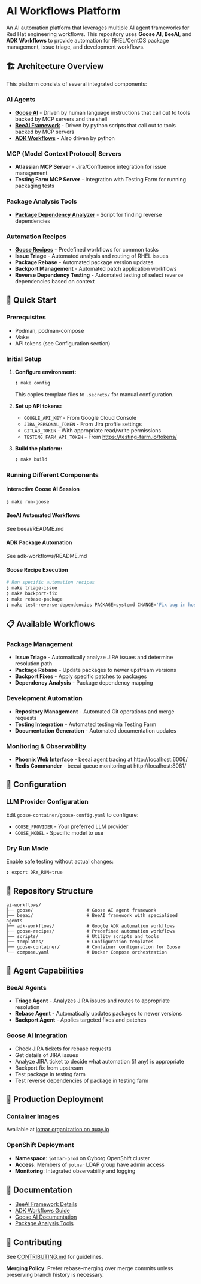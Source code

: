 # AI Workflows Platform

An AI automation platform that leverages multiple AI agent frameworks for Red Hat engineering workflows. This repository uses **Goose AI**, **BeeAI**, and **ADK Workflows** to provide automation for RHEL/CentOS package management, issue triage, and development workflows.

## 🏗️ Architecture Overview

This platform consists of several integrated components:

### AI Agents
- **[Goose AI](./goose/)** - Driven by human language instructions that call out to tools backed by MCP servers and the shell
- **[BeeAI Framework](./beeai/)** - Driven by python scripts that call out to tools backed by MCP servers
- **[ADK Workflows](./adk-workflows/)** - Also driven by python

### MCP (Model Context Protocol) Servers
- **Atlassian MCP Server** - Jira/Confluence integration for issue management
- **Testing Farm MCP Server** - Integration with Testing Farm for running packaging tests

### Package Analysis Tools
- **[Package Dependency Analyzer](./scripts/find-package-dependents.py)** - Script for finding reverse dependencies

### Automation Recipes
- **[Goose Recipes](./goose-recipes/)** - Predefined workflows for common tasks
- **Issue Triage** - Automated analysis and routing of RHEL issues
- **Package Rebase** - Automated package version updates
- **Backport Management** - Automated patch application workflows
- **Reverse Dependency Testing** - Automated testing of select reverse dependencies based on context

## 🚀 Quick Start

### Prerequisites
- Podman, podman-compose
- Make
- API tokens (see Configuration section)

### Initial Setup
1. **Configure environment:**
   ```bash
   ❯ make config
   ```
   This copies template files to `.secrets/` for manual configuration.

2. **Set up API tokens:**
   - `GOOGLE_API_KEY` - From Google Cloud Console
   - `JIRA_PERSONAL_TOKEN` - From Jira profile settings
   - `GITLAB_TOKEN` - With appropriate read/write permissions
   - `TESTING_FARM_API_TOKEN` - From https://testing-farm.io/tokens/

3. **Build the platform:**
   ```bash
   ❯ make build
   ```

### Running Different Components

#### Interactive Goose AI Session
```bash
❯ make run-goose
```

#### BeeAI Automated Workflows
See beeai/README.md

#### ADK Package Automation
See adk-workflows/README.md

#### Goose Recipe Execution
```bash
# Run specific automation recipes
❯ make triage-issue
❯ make backport-fix
❯ make rebase-package
❯ make test-reverse-dependencies PACKAGE=systemd CHANGE='Fix bug in hostnamed that caused avahi to crash'
```

## 📋 Available Workflows

### Package Management
- **Issue Triage** - Automatically analyze JIRA issues and determine resolution path
- **Package Rebase** - Update packages to newer upstream versions
- **Backport Fixes** - Apply specific patches to packages
- **Dependency Analysis** - Package dependency mapping

### Development Automation
- **Repository Management** - Automated Git operations and merge requests
- **Testing Integration** - Automated testing via Testing Farm
- **Documentation Generation** - Automated documentation updates

### Monitoring & Observability
- **Phoenix Web Interface** - beeai agent tracing at http://localhost:6006/
- **Redis Commander** - beeai queue monitoring at http://localhost:8081/

## 🔧 Configuration

### LLM Provider Configuration
Edit `goose-container/goose-config.yaml` to configure:
- `GOOSE_PROVIDER` - Your preferred LLM provider
- `GOOSE_MODEL` - Specific model to use

### Dry Run Mode
Enable safe testing without actual changes:
```bash
❯ export DRY_RUN=true
```

## 📁 Repository Structure

```
ai-workflows/
├── goose/                    # Goose AI agent framework
├── beeai/                    # BeeAI framework with specialized agents
├── adk-workflows/            # Google ADK automation workflows
├── goose-recipes/            # Predefined automation workflows
├── scripts/                  # Utility scripts and tools
├── templates/                # Configuration templates
├── goose-container/          # Container configuration for Goose
└── compose.yaml              # Docker Compose orchestration
```

## 🤖 Agent Capabilities

### BeeAI Agents
- **Triage Agent** - Analyzes JIRA issues and routes to appropriate resolution
- **Rebase Agent** - Automatically updates packages to newer versions
- **Backport Agent** - Applies targeted fixes and patches

### Goose AI Integration
- Check JIRA tickets for rebase requests
- Get details of JIRA issues
- Analyze JIRA ticket to decide what automation (if any) is appropriate
- Backport fix from upstream
- Test package in testing farm
- Test reverse dependencies of package in testing farm

## 🚢 Production Deployment

### Container Images
Available at [jotnar organization on quay.io](https://quay.io/organization/jotnar)

### OpenShift Deployment
- **Namespace**: `jotnar-prod` on Cyborg OpenShift cluster
- **Access**: Members of `jotnar` LDAP group have admin access
- **Monitoring**: Integrated observability and logging

## 📖 Documentation

- [BeeAI Framework Details](./beeai/README.md)
- [ADK Workflows Guide](./adk-workflows/README.md)
- [Goose AI Documentation](./goose/README.md)
- [Package Analysis Tools](./scripts/README.md)

## 🤝 Contributing

See [CONTRIBUTING.md](./CONTRIBUTING.md) for guidelines.

**Merging Policy**: Prefer rebase-merging over merge commits unless preserving branch history is necessary.
